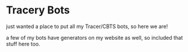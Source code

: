 <h1>Tracery Bots</h1>

just wanted a place to put all my Tracer/CBTS bots, so here we are!

a few of my bots have generators on my website as well, so included that stuff here too.
